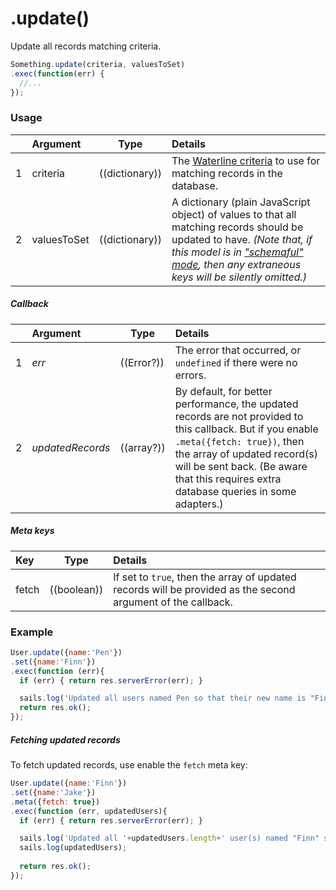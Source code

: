 # .update()

Update all records matching criteria.

```javascript
Something.update(criteria, valuesToSet)
.exec(function(err) {
  //...
});
```


### Usage

|   |     Argument        | Type              | Details                            |
|---|:--------------------|-------------------|:-----------------------------------|
| 1 | criteria            | ((dictionary))    | The [Waterline criteria](http://sailsjs.com/documentation/concepts/models-and-orm/query-language) to use for matching records in the database.
| 2 | valuesToSet         | ((dictionary))    | A dictionary (plain JavaScript object) of values to that all matching records should be updated to have.  _(Note that, if this model is in ["schemaful" mode](http://sailsjs.com/documentation/concepts/models-and-orm/model-settings#?schema), then any extraneous keys will be silently omitted.)_


##### Callback

|   | Argument            | Type                | Details
|---|:--------------------|---------------------|:----------------------------------------------------------------------------|
| 1 |    _err_            | ((Error?))          | The error that occurred, or `undefined` if there were no errors.
| 2 |    _updatedRecords_ | ((array?))          | By default, for better performance, the updated records are not provided to this callback.  But if you enable `.meta({fetch: true})`, then the array of updated record(s) will be sent back. (Be aware that this requires extra database queries in some adapters.)

##### Meta keys

| Key                 | Type              | Details                                                        |
|:--------------------|-------------------|:---------------------------------------------------------------|
| fetch               | ((boolean))       | If set to `true`, then the array of updated records will be provided as the second argument of the callback.


### Example

```javascript
User.update({name:'Pen'})
.set({name:'Finn'})
.exec(function (err){
  if (err) { return res.serverError(err); }

  sails.log('Updated all users named Pen so that their new name is "Finn".  I hope they like it.');
  return res.ok();
});
```

##### Fetching updated records

To fetch updated records, use enable the `fetch` meta key:

```javascript
User.update({name:'Finn'})
.set({name:'Jake'})
.meta({fetch: true})
.exec(function (err, updatedUsers){
  if (err) { return res.serverError(err); }

  sails.log('Updated all '+updatedUsers.length+' user(s) named "Finn" so that their new name is "Jake".  Here they are now:');
  sails.log(updatedUsers);
  
  return res.ok();
});
```

<docmeta name="displayName" value=".update()">
<docmeta name="pageType" value="method">
